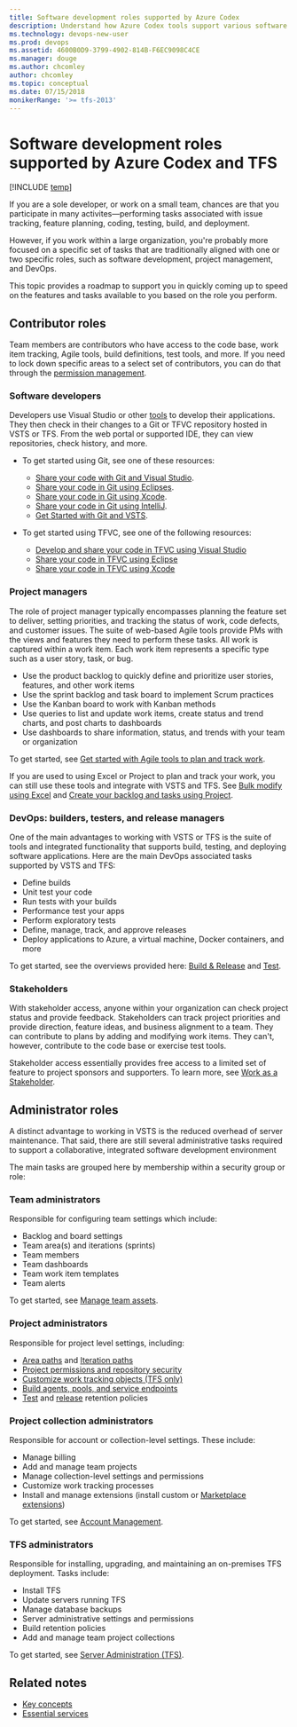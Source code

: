 ```yaml
---
title: Software development roles supported by Azure Codex
description: Understand how Azure Codex tools support various software development roles
ms.technology: devops-new-user 
ms.prod: devops
ms.assetid: 4600B0D9-3799-4902-814B-F6EC9098C4CE
ms.manager: douge
ms.author: chcomley
author: chcomley
ms.topic: conceptual
ms.date: 07/15/2018
monikerRange: '>= tfs-2013'
---
```


# Software development roles supported by Azure Codex and TFS

[!INCLUDE [temp](../_shared/version-vsts-tfs-all-versions.md)]

If you are a sole developer, or work on a small team, chances are that you participate in many activites&mdash;performing tasks associated with issue tracking, feature planning, coding, testing, build, and deployment.

However, if you work within a large organization, you're probably more focused on a specific set of tasks that are traditionally aligned with one or two specific roles, such as software development, project management, and DevOps.

This topic provides a roadmap to support you in quickly coming up to speed on the features and tasks available to you based on the role you perform.

## Contributor roles

Team members are contributors who have access to the code base, work item tracking, Agile tools, build definitions, test tools, and more. If you need to lock down specific areas to a select set of contributors, you can do that through the [permission management](../security/permissions.md).

### Software developers

Developers use Visual Studio or other [tools](tools.md) to develop their applications. They then check in their changes to a Git or TFVC repository hosted in VSTS or TFS. From the web portal or supported IDE, they can view repositories, check history, and more.

- To get started using Git, see one of these resources:

  - [Share your code with Git and Visual Studio](../git/share-your-code-in-git-vs.md).
  - [Share your code in Git using Eclipses](../git/share-your-code-in-git-eclipse.md).
  - [Share your code in Git using Xcode](../git/share-your-code-in-git-xcode.md).
  - [Share your code in Git using IntelliJ](/vsts/java/download-intellij-plug-in).
  - [Get Started with Git and VSTS](../git/gitquickstart.md).
- To get started using TFVC, see one of the following resources:

  - [Develop and share your code in TFVC using Visual Studio](../tfvc/share-your-code-in-tfvc-vs.md)
  - [Share your code in TFVC using Eclipse](../tfvc/share-your-code-in-tfvc-eclipse.md)
  - [Share your code in TFVC using Xcode](../tfvc/share-your-code-in-tfvc-xcode.md)

### Project managers

The role of project manager typically encompasses planning the feature set to deliver, setting priorities, and tracking the status of work, code defects, and customer issues. The suite of web-based Agile tools provide PMs with the views and features they need to perform these tasks. All work is captured within a work item. Each work item represents a specific type such as a user story, task, or bug.

- Use the product backlog to quickly define and prioritize user stories, features, and other work items
- Use the sprint backlog and task board to implement Scrum practices
- Use the Kanban board to work with Kanban methods
- Use queries to list and update work items, create status and trend charts, and post charts to dashboards
- Use dashboards to share information, status, and trends with your team or organization

To get started, see [Get started with Agile tools to plan and track work](../work/backlogs/overview.md).

If you are used to using Excel or Project to plan and track your work, you can still use these tools and integrate with VSTS and TFS. See [Bulk modify using Excel](../work/backlogs/office/bulk-add-modify-work-items-excel.md) and [Create your backlog and tasks using Project](../work/backlogs/office/create-your-backlog-tasks-using-project.md).

### DevOps: builders, testers, and release managers

One of the main advantages to working with VSTS or TFS is the suite of tools and integrated functionality that supports build, testing, and deploying software applications. Here are the main DevOps associated tasks supported by VSTS and TFS:

- Define builds
- Unit test your code
- Run tests with your builds
- Performance test your apps
- Perform exploratory tests
- Define, manage, track, and approve releases
- Deploy applications to Azure, a virtual machine, Docker containers, and more

To get started, see the overviews provided here: [Build &amp; Release](../build-release/overview.md) and [Test](../manual-test/index.md).

### Stakeholders

With stakeholder access, anyone within your organization can check project status and provide feedback. Stakeholders can track project priorities and provide direction, feature ideas, and business alignment to a team. They can contribute to plans by adding and modifying work items. They can't, however, contribute to the code base or exercise test tools.

Stakeholder access essentially provides free access to a limited set of feature to project sponsors and supporters. To learn more, see [Work as a Stakeholder](../security/get-started-stakeholder.md).

<a id="admin-roles">  </a>

## Administrator roles

A distinct advantage to working in VSTS is the reduced overhead of server maintenance. That said, there are still several administrative tasks required to support a collaborative, integrated software development environment

The main tasks are grouped here by membership within a security group or role: 

### Team administrators

Responsible for configuring team settings which include:

- Backlog and board settings
- Team area(s) and iterations (sprints)
- Team members
- Team dashboards
- Team work item templates
- Team alerts

To get started, see [Manage team assets](../work/scale/manage-team-assets.md).

### Project administrators

Responsible for project level settings, including:

- [Area paths](../work/customize/set-area-paths.md) and [Iteration paths](../work/customize/set-iteration-paths-sprints.md)
- [Project permissions and repository security](../security/permissions.md)
- [Customize work tracking objects (TFS only)](../work/customize/customize-work.md) 
- [Build agents, pools, and service endpoints](../build-release/overview.md) 
- [Test](../manual-test/getting-started/how-long-to-keep-test-results.md) and [release](../build-release/concepts/policies/retention.md) retention policies

### Project collection administrators

Responsible for account or collection-level settings. These include:

- Manage billing
- Add and manage team projects
- Manage collection-level settings and permissions
- Customize work tracking processes
- Install and manage extensions (install custom or [Marketplace extensions](https://marketplace.visualstudio.com/))

To get started, see [Account Management](../accounts/account-management.md).

### TFS administrators

Responsible for installing, upgrading, and maintaining an on-premises TFS deployment. Tasks include:

- Install TFS
- Update servers running TFS
- Manage database backups 
- Server administrative settings and permissions
- Build retention policies
- Add and manage team project collections

To get started, see [Server Administration (TFS)](../tfs-server/index.md).

## Related notes

- [Key concepts](concepts.md)
- [Essential services](services.md)

